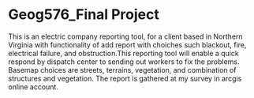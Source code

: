 # Geog576_Final Project
 This is an electric company reporting tool, for a client based in Northern Virginia with functionality of add report with choiches such blackout, fire, electrical failure, and obstruction.This reporting tool will enable a quick respond by dispatch center to sending out workers to fix the problems. Basemap choices are streets, terrains, vegetation, and combination of structures and vegetation. The report is gathered at my survey in arcgis online account.

